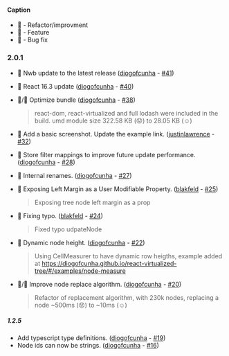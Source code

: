 #### Caption
- :lollipop: - Refactor/improvment
- :rocket: - Feature
- :bug: - Bug fix

### 2.0.1
- :lollipop: Nwb update to the latest release ([diogofcunha](https://github.com/diogofcunha) - [#41](https://github.com/diogofcunha/react-virtualized-tree/pull/41))

- :lollipop: React 16.3 update ([diogofcunha](https://github.com/diogofcunha) - [#40](https://github.com/diogofcunha/react-virtualized-tree/pull/40))

- :lollipop:/:rocket: Optimize bundle ([diogofcunha](https://github.com/diogofcunha) - [#38](https://github.com/diogofcunha/react-virtualized-tree/pull/38))
  > react-dom, react-virtualized and full lodash were included in the build. umd module size 322.58 KB (:worried:) to 28.05 KB (:relaxed:)

- :lollipop: Add a basic screenshot. Update the example link. ([justinlawrence](https://github.com/justinlawrence) - [#32](https://github.com/diogofcunha/react-virtualized-tree/pull/32))

- :lollipop: Store filter mappings to improve future update performance. ([diogofcunha](https://github.com/diogofcunha) - [#28](https://github.com/diogofcunha/react-virtualized-tree/pull/28))

- :lollipop: Internal renames. ([diogofcunha](https://github.com/diogofcunha) - [#27](https://github.com/diogofcunha/react-virtualized-tree/pull/27))

- :rocket: Exposing Left Margin as a User Modifiable Property. ([blakfeld](https://github.com/blakfeld) - [#25](https://github.com/diogofcunha/react-virtualized-tree/pull/25))
  > Exposing tree node left margin as a prop

- :bug: Fixing typo. ([blakfeld](https://github.com/blakfeld) - [#24](https://github.com/diogofcunha/react-virtualized-tree/pull/24))
  > Fixed typo udpateNode


- :rocket: Dynamic node height. ([diogofcunha](https://github.com/diogofcunha) - [#22](https://github.com/diogofcunha/react-virtualized-tree/pull/22))
  > Using CellMeasurer to have dynamic row heigths, example added at https://diogofcunha.github.io/react-virtualized-tree/#/examples/node-measure

- :lollipop:/:rocket: Improve node replace algorithm. ([diogofcunha](https://github.com/diogofcunha) - [#20](https://github.com/diogofcunha/react-virtualized-tree/pull/20))

  > Refactor of replacement algorithm, with 230k nodes, replacing a node ~500ms (:worried:) to ~10ms (:relaxed:)


##### 1.2.5

- Add typescript type definitions. ([diogofcunha](https://github.com/diogofcunha) - [#19](https://github.com/diogofcunha/react-virtualized-tree/pull/19))
- Node ids can now be strings. ([diogofcunha](https://github.com/diogofcunha) - [#16](https://github.com/diogofcunha/react-virtualized-tree/pull/16))
